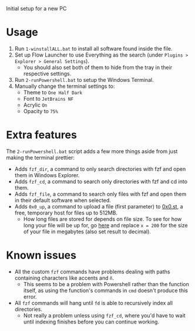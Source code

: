 Initial setup for a new PC

# Usage

1. Run `1-winstallALL.bat` to install all software found inside the file.
1. Set up Flow Launcher to use Everything as the search (under `Plugins >
   Explorer > General Settings`).
   * You should also set both of them to hide from the tray in their respective
     settings.
1. Run `2-runPowershell.bat` to setup the Windows Terminal.
1. Manually change the terminal settings to:
    * Theme to `One Half Dark`
    * Font to `JetBrains NF`
    * Acrylic `On`
    * Opacity to `75%`

# Extra features
The `2-runPowershell.bat` script adds a few more things aside from just making
the terminal prettier: 
* Adds `fzf_dir`, a command to only search directories with fzf and open them
  in Windows Explorer.
* Adds `fzf_cd`, a command to search only directories with fzf and cd into them.
* Adds `fzf_file`, a command to search only files with fzf and open them in
  their default software when selected.
* Adds `0x0_up`, a command to upload a file (first parameter) to
  [0x0.st](https://0x0.st), a free, temporary host for files up to 512MB.
    * How long files are stored for depends on file size. To see for how long
      your file will be up for, go
      [here](https://www.wolframalpha.com/input?i=30+%2B+%28-365+%2B++30%29+*+pow%28%28x%2F512+-+1%29%2C+3%29+where+x+%3D+200)
      and replace `x = 200` for the size of your file in megabytes (also set
      result to decimal).

# Known issues
* All the custom `fzf` commands have problems dealing with paths containing
  characters like accents and `ñ`.
    * This seems to be a problem with Powershell rather than the function
    itself, as using the function's commands in `cmd` doesn't produce this
    error.
* All `fzf` commands will hang until `fd` is able to recursively index all
  directories.
    * Not really a problem unless using `fzf_cd`, where you'd have to wait
    until indexing finishes before you can continue working.